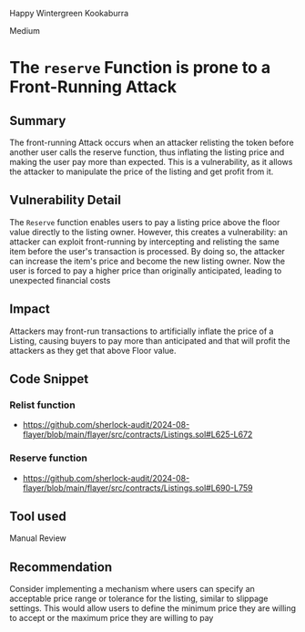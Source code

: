 Happy Wintergreen Kookaburra

Medium

# The `reserve` Function is prone to a Front-Running Attack

## Summary
The front-running Attack occurs when an attacker relisting the token before another user calls the reserve function, thus inflating the listing price and making the user pay more than expected. This is a vulnerability, as it allows the attacker to manipulate the price of the listing and get profit from it.


## Vulnerability Detail
The `Reserve` function enables users to pay a listing price above the floor value directly to the listing owner. However, this creates a vulnerability: an attacker can exploit front-running by intercepting and relisting the same item before the user's transaction is processed. By doing so, the attacker can increase the item's price and become the new listing owner. Now the user is forced to pay a higher price than originally anticipated, leading to unexpected financial costs

## Impact
Attackers may front-run transactions to artificially inflate the price of a Listing, causing buyers to pay more than anticipated and that will profit the attackers as they get that above Floor value.

## Code Snippet
### Relist function
- https://github.com/sherlock-audit/2024-08-flayer/blob/main/flayer/src/contracts/Listings.sol#L625-L672
### Reserve function
- https://github.com/sherlock-audit/2024-08-flayer/blob/main/flayer/src/contracts/Listings.sol#L690-L759

## Tool used

Manual Review

## Recommendation
Consider implementing a mechanism where users can specify an acceptable price range or tolerance for the listing, similar to slippage settings. This would allow users to define the minimum price they are willing to accept or the maximum price they are willing to pay
